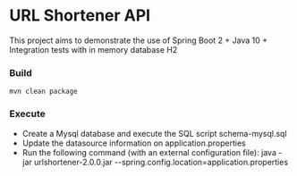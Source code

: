 # URL Shortener API

This project aims to demonstrate the use of Spring Boot 2 + Java 10 + Integration tests with in memory database H2

### Build
```
mvn clean package
```

### Execute
* Create a Mysql database and execute the SQL script schema-mysql.sql
* Update the datasource information on application.properties
* Run the following command (with an external configuration file):
	java -jar urlshortener-2.0.0.jar --spring.config.location=application.properties

 